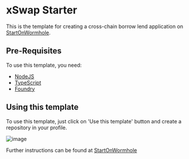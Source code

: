 
# xSwap Starter

This is the template for creating a cross-chain borrow lend application on [StartOnWormhole](https://startonwormhole.com).

## Pre-Requisites

To use this template, you need:

- [NodeJS](https://nodejs.org/)
- [TypeScript](https://www.typescriptlang.org/download)
- [Foundry](https://getfoundry.sh/)

## Using this template

To use this template, just click on 'Use this template' button and create a repository in your profile.

![image](https://github.com/akshatcoder-hash/x-mail-starter/assets/69577224/3f574d83-bea9-444f-8f42-0fb78a22b006)


Further instructions can be found at [StartOnWormhole](https://startonwormhole.com/)

